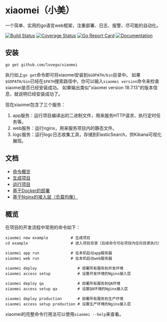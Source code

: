 # xiaomei（小美）
一个简单、实用的go语言web框架，注重部署、日志、报警、尽可能的自动化。

[![Build Status](https://github.com/lovego/xiaomei/actions/workflows/go.yml/badge.svg)](https://github.com/lovego/xiaomei/actions/workflows/go.yml)
[![Coverage Status](https://coveralls.io/repos/github/lovego/xiaomei/badge.svg?branch=master)](https://coveralls.io/github/lovego/xiaomei)
[![Go Report Card](https://goreportcard.com/badge/github.com/lovego/xiaomei)](https://goreportcard.com/report/github.com/lovego/xiaomei)
[![Documentation](https://pkg.go.dev/badge/github.com/lovego/xiaomei)](https://pkg.go.dev/github.com/lovego/xiaomei@v1.1.1)

## 安装
```shell
go get github.com/lovego/xiaomei
```
执行如上`go get`命令即可将xiaomei安装到`$GOPATH/bin`目录中。
如果`$GOPATH/bin`已经在`$PATH`搜索路径中，你可以输入`xiaomei version`命令来检查xiaomei是否已经安装成功。
如果输出类似"xiaomei version 18.7.13"的版本信息，就说明已经安装成功了。

现在xiaomei包含了三个服务：
1. app服务：运行项目编译出的二进制文件，用来服务HTTP请求、执行定时任务等。
2. web服务：运行nginx，用来服务项目内的静态文件。
3. logc服务：运行logc日志收集工具，存储到ElasticSearch，供Kibana可视化展现。

## 文档
- [命令概览](#overview)
- [生成项目](./new)
- [运行项目](./services/run)
- [基于Docker的部署](./services/deploy)
- [基于Nginx的接入层（负载均衡）](./access)

<a name="overview"></a>
## 概览

在项目的开发流程中常用的命令如下：
```shell
xiaomei new example          # 生成项目
cd example                   # 进入项目目录（后续命令可在项目内任何目录执行）

xiaomei app run              # 在本机启动app服务器
xiaomei web run              # 在本机启动web服务器

xiaomei deploy                  # 部署所有服务到开发环境
xiaomei access setup            # 设置开发环境的Nginx接入层

xiaomei deploy qa               # 部署所有服务到QA环境
xiaomei access setup qa         # 设置QA环境的Nginx接入层

xiaomei deploy production       # 部署所有服务到生产环境
xiaomei access setup production # 设置生产环境的Nginx接入层
```

xiaomei的完整命令行用法可以使用`xiaomei --help`来查看。

